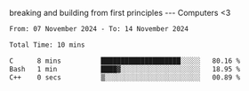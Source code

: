 breaking and building from first principles --- Computers <3

<!--START_SECTION:waka-->

```txt
From: 07 November 2024 - To: 14 November 2024

Total Time: 10 mins

C      8 mins          ████████████████████░░░░░   80.16 %
Bash   1 min           ████▓░░░░░░░░░░░░░░░░░░░░   18.95 %
C++    0 secs          ▒░░░░░░░░░░░░░░░░░░░░░░░░   00.89 %
```

<!--END_SECTION:waka-->
